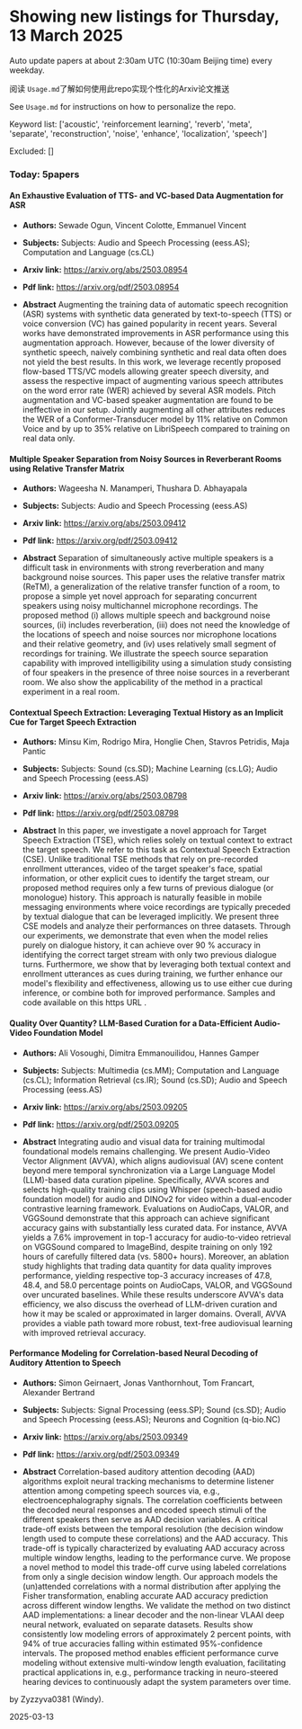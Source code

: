# Showing new listings for Thursday, 13 March 2025
Auto update papers at about 2:30am UTC (10:30am Beijing time) every weekday.


阅读 `Usage.md`了解如何使用此repo实现个性化的Arxiv论文推送

See `Usage.md` for instructions on how to personalize the repo. 


Keyword list: ['acoustic', 'reinforcement learning', 'reverb', 'meta', 'separate', 'reconstruction', 'noise', 'enhance', 'localization', 'speech']


Excluded: []


### Today: 5papers 
#### An Exhaustive Evaluation of TTS- and VC-based Data Augmentation for ASR
 - **Authors:** Sewade Ogun, Vincent Colotte, Emmanuel Vincent
 - **Subjects:** Subjects:
Audio and Speech Processing (eess.AS); Computation and Language (cs.CL)
 - **Arxiv link:** https://arxiv.org/abs/2503.08954

 - **Pdf link:** https://arxiv.org/pdf/2503.08954

 - **Abstract**
 Augmenting the training data of automatic speech recognition (ASR) systems with synthetic data generated by text-to-speech (TTS) or voice conversion (VC) has gained popularity in recent years. Several works have demonstrated improvements in ASR performance using this augmentation approach. However, because of the lower diversity of synthetic speech, naively combining synthetic and real data often does not yield the best results. In this work, we leverage recently proposed flow-based TTS/VC models allowing greater speech diversity, and assess the respective impact of augmenting various speech attributes on the word error rate (WER) achieved by several ASR models. Pitch augmentation and VC-based speaker augmentation are found to be ineffective in our setup. Jointly augmenting all other attributes reduces the WER of a Conformer-Transducer model by 11\% relative on Common Voice and by up to 35\% relative on LibriSpeech compared to training on real data only.
#### Multiple Speaker Separation from Noisy Sources in Reverberant Rooms using Relative Transfer Matrix
 - **Authors:** Wageesha N. Manamperi, Thushara D. Abhayapala
 - **Subjects:** Subjects:
Audio and Speech Processing (eess.AS)
 - **Arxiv link:** https://arxiv.org/abs/2503.09412

 - **Pdf link:** https://arxiv.org/pdf/2503.09412

 - **Abstract**
 Separation of simultaneously active multiple speakers is a difficult task in environments with strong reverberation and many background noise sources. This paper uses the relative transfer matrix (ReTM), a generalization of the relative transfer function of a room, to propose a simple yet novel approach for separating concurrent speakers using noisy multichannel microphone recordings. The proposed method (i) allows multiple speech and background noise sources, (ii) includes reverberation, (iii) does not need the knowledge of the locations of speech and noise sources nor microphone locations and their relative geometry, and (iv) uses relatively small segment of recordings for training. We illustrate the speech source separation capability with improved intelligibility using a simulation study consisting of four speakers in the presence of three noise sources in a reverberant room. We also show the applicability of the method in a practical experiment in a real room.
#### Contextual Speech Extraction: Leveraging Textual History as an Implicit Cue for Target Speech Extraction
 - **Authors:** Minsu Kim, Rodrigo Mira, Honglie Chen, Stavros Petridis, Maja Pantic
 - **Subjects:** Subjects:
Sound (cs.SD); Machine Learning (cs.LG); Audio and Speech Processing (eess.AS)
 - **Arxiv link:** https://arxiv.org/abs/2503.08798

 - **Pdf link:** https://arxiv.org/pdf/2503.08798

 - **Abstract**
 In this paper, we investigate a novel approach for Target Speech Extraction (TSE), which relies solely on textual context to extract the target speech. We refer to this task as Contextual Speech Extraction (CSE). Unlike traditional TSE methods that rely on pre-recorded enrollment utterances, video of the target speaker's face, spatial information, or other explicit cues to identify the target stream, our proposed method requires only a few turns of previous dialogue (or monologue) history. This approach is naturally feasible in mobile messaging environments where voice recordings are typically preceded by textual dialogue that can be leveraged implicitly. We present three CSE models and analyze their performances on three datasets. Through our experiments, we demonstrate that even when the model relies purely on dialogue history, it can achieve over 90 % accuracy in identifying the correct target stream with only two previous dialogue turns. Furthermore, we show that by leveraging both textual context and enrollment utterances as cues during training, we further enhance our model's flexibility and effectiveness, allowing us to use either cue during inference, or combine both for improved performance. Samples and code available on this https URL .
#### Quality Over Quantity? LLM-Based Curation for a Data-Efficient Audio-Video Foundation Model
 - **Authors:** Ali Vosoughi, Dimitra Emmanouilidou, Hannes Gamper
 - **Subjects:** Subjects:
Multimedia (cs.MM); Computation and Language (cs.CL); Information Retrieval (cs.IR); Sound (cs.SD); Audio and Speech Processing (eess.AS)
 - **Arxiv link:** https://arxiv.org/abs/2503.09205

 - **Pdf link:** https://arxiv.org/pdf/2503.09205

 - **Abstract**
 Integrating audio and visual data for training multimodal foundational models remains challenging. We present Audio-Video Vector Alignment (AVVA), which aligns audiovisual (AV) scene content beyond mere temporal synchronization via a Large Language Model (LLM)-based data curation pipeline. Specifically, AVVA scores and selects high-quality training clips using Whisper (speech-based audio foundation model) for audio and DINOv2 for video within a dual-encoder contrastive learning framework. Evaluations on AudioCaps, VALOR, and VGGSound demonstrate that this approach can achieve significant accuracy gains with substantially less curated data. For instance, AVVA yields a 7.6% improvement in top-1 accuracy for audio-to-video retrieval on VGGSound compared to ImageBind, despite training on only 192 hours of carefully filtered data (vs. 5800+ hours). Moreover, an ablation study highlights that trading data quantity for data quality improves performance, yielding respective top-3 accuracy increases of 47.8, 48.4, and 58.0 percentage points on AudioCaps, VALOR, and VGGSound over uncurated baselines. While these results underscore AVVA's data efficiency, we also discuss the overhead of LLM-driven curation and how it may be scaled or approximated in larger domains. Overall, AVVA provides a viable path toward more robust, text-free audiovisual learning with improved retrieval accuracy.
#### Performance Modeling for Correlation-based Neural Decoding of Auditory Attention to Speech
 - **Authors:** Simon Geirnaert, Jonas Vanthornhout, Tom Francart, Alexander Bertrand
 - **Subjects:** Subjects:
Signal Processing (eess.SP); Sound (cs.SD); Audio and Speech Processing (eess.AS); Neurons and Cognition (q-bio.NC)
 - **Arxiv link:** https://arxiv.org/abs/2503.09349

 - **Pdf link:** https://arxiv.org/pdf/2503.09349

 - **Abstract**
 Correlation-based auditory attention decoding (AAD) algorithms exploit neural tracking mechanisms to determine listener attention among competing speech sources via, e.g., electroencephalography signals. The correlation coefficients between the decoded neural responses and encoded speech stimuli of the different speakers then serve as AAD decision variables. A critical trade-off exists between the temporal resolution (the decision window length used to compute these correlations) and the AAD accuracy. This trade-off is typically characterized by evaluating AAD accuracy across multiple window lengths, leading to the performance curve. We propose a novel method to model this trade-off curve using labeled correlations from only a single decision window length. Our approach models the (un)attended correlations with a normal distribution after applying the Fisher transformation, enabling accurate AAD accuracy prediction across different window lengths. We validate the method on two distinct AAD implementations: a linear decoder and the non-linear VLAAI deep neural network, evaluated on separate datasets. Results show consistently low modeling errors of approximately 2 percent points, with 94% of true accuracies falling within estimated 95%-confidence intervals. The proposed method enables efficient performance curve modeling without extensive multi-window length evaluation, facilitating practical applications in, e.g., performance tracking in neuro-steered hearing devices to continuously adapt the system parameters over time.


by Zyzzyva0381 (Windy). 


2025-03-13
